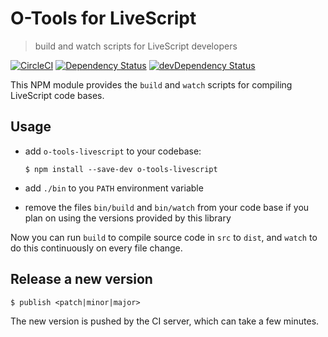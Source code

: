 # O-Tools for LiveScript
> build and watch scripts for LiveScript developers

[![CircleCI](https://circleci.com/gh/Originate/o-tools-livescript.svg?style=shield)](https://circleci.com/gh/Originate/o-tools-livescript)
[![Dependency Status](https://david-dm.org/originate/o-tools-livescript.svg)](https://david-dm.org/originate/o-tools-livescript)
[![devDependency Status](https://david-dm.org/originate/o-tools-livescript/dev-status.svg)](https://david-dm.org/originate/o-tools-livescript#info=devDependencies)


This NPM module provides the `build` and `watch` scripts for compiling LiveScript code bases.


## Usage

* add `o-tools-livescript` to your codebase:

  ```
  $ npm install --save-dev o-tools-livescript
  ```

* add `./bin` to you `PATH` environment variable

* remove the files `bin/build` and `bin/watch` from your code base
  if you plan on using the versions provided by this library

Now you can run `build` to compile source code in `src` to `dist`,
and `watch` to do this continuously on every file change.



## Release a new version

```
$ publish <patch|minor|major>
```

The new version is pushed by the CI server, which can take a few minutes.
